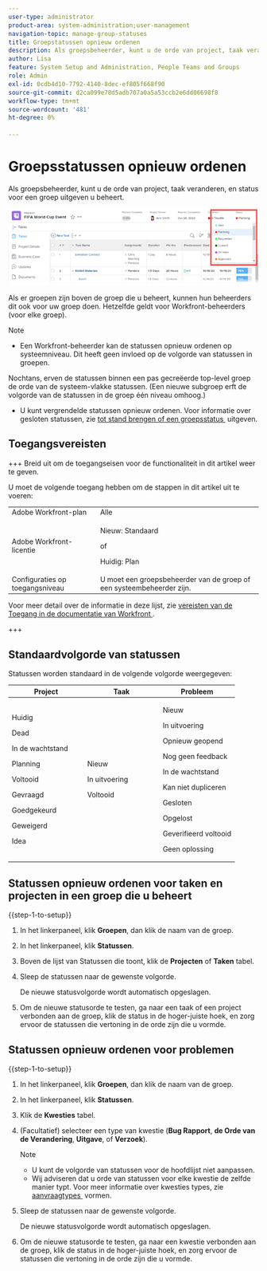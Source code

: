 ```yaml
---
user-type: administrator
product-area: system-administration;user-management
navigation-topic: manage-group-statuses
title: Groepstatussen opnieuw ordenen
description: Als groepsbeheerder, kunt u de orde van project, taak veranderen, en status voor een groep uitgeven u beheert.
author: Lisa
feature: System Setup and Administration, People Teams and Groups
role: Admin
exl-id: 0cdb4d10-7792-4140-8dec-ef805f668f90
source-git-commit: d2ca099e78d5adb707a0a5a53ccb2e6dd06698f8
workflow-type: tm+mt
source-wordcount: '481'
ht-degree: 0%

---
```


# Groepsstatussen opnieuw ordenen

Als groepsbeheerder, kunt u de orde van project, taak veranderen, en status voor een groep uitgeven u beheert.

<!--
The system version of this snippet mentions a single group because a sysadmin call also reorder statuses there. Group admin version of this article is still needed.
-->

![&#x200B; Statussen &#x200B;](assets/statuses.png)

Als er groepen zijn boven de groep die u beheert, kunnen hun beheerders dit ook voor uw groep doen. Hetzelfde geldt voor Workfront-beheerders (voor elke groep).

>[!NOTE]
>
>* Een Workfront-beheerder kan de statussen opnieuw ordenen op systeemniveau. Dit heeft geen invloed op de volgorde van statussen in groepen.
>
>  Nochtans, erven de statussen binnen een pas gecreëerde top-level groep de orde van de systeem-vlakke statussen. (Een nieuwe subgroep erft de volgorde van de statussen in de groep één niveau omhoog.)
>
>* U kunt vergrendelde statussen opnieuw ordenen. Voor informatie over gesloten statussen, zie [&#x200B; tot stand brengen of een groepsstatus &#x200B;](../../../administration-and-setup/manage-groups/manage-group-statuses/create-or-edit-a-group-status.md) uitgeven.

## Toegangsvereisten

+++ Breid uit om de toegangseisen voor de functionaliteit in dit artikel weer te geven.

U moet de volgende toegang hebben om de stappen in dit artikel uit te voeren:

<table style="table-layout:auto"> 
 <col> 
 <col> 
 <tbody> 
  <tr> 
   <td role="rowheader">Adobe Workfront-plan</td> 
   <td>Alle</td> 
  </tr> 
  <tr> 
  <tr> 
   <td role="rowheader">Adobe Workfront-licentie</td> 
   <td><p>Nieuw: Standaard</p>
       <p>of</p>
       <p>Huidig: Plan</p></td>
  </tr> 
  </tr> 
  <tr> 
   <td role="rowheader">Configuraties op toegangsniveau</td> 
   <td>U moet een groepsbeheerder van de groep of een systeembeheerder zijn.</td>
  </tr> 
 </tbody> 
</table>

Voor meer detail over de informatie in deze lijst, zie [&#x200B; vereisten van de Toegang in de documentatie van Workfront &#x200B;](/help/quicksilver/administration-and-setup/add-users/access-levels-and-object-permissions/access-level-requirements-in-documentation.md).

+++

## Standaardvolgorde van statussen

Statussen worden standaard in de volgende volgorde weergegeven:

<table style="table-layout:auto"> 
 <col> 
 <col> 
 <col> 
 <thead> 
  <tr> 
   <th width="33.33%">Project</th> 
   <th width="33.33%">Taak</th> 
   <th width="33.33%">Probleem</th> 
  </tr> 
 </thead> 
 <tbody> 
  <tr> 
   <td> 
     <p>Huidig</p> 
     <p>Dead</p> 
     <p> In de wachtstand </p> 
     <p> Planning </p> 
     <p> Voltooid </p> 
     <p> Gevraagd </p> 
     <p> Goedgekeurd </p> 
     <p> Geweigerd </p> 
     <p> Idea </p> 
   </td> 
   <td> 
     <p>Nieuw</p> 
     <p>In uitvoering</p> 
     <p>Voltooid</p> 
   </td> 
   <td> 
     <p>Nieuw</p> 
     <p>In uitvoering</p> 
     <p>Opnieuw geopend</p> 
     <p>Nog geen feedback</p> 
     <p>In de wachtstand</p> 
     <p>Kan niet dupliceren</p> 
     <p>Gesloten</p> 
     <p>Opgelost</p> 
     <p>Geverifieerd voltooid</p> 
     <p>Geen oplossing</p> 
   </td> 
  </tr> 
 </tbody> 
</table>

## Statussen opnieuw ordenen voor taken en projecten in een groep die u beheert

{{step-1-to-setup}}

1. In het linkerpaneel, klik **Groepen**, dan klik de naam van de groep.
1. In het linkerpaneel, klik **Statussen**.
1. Boven de lijst van Statussen die toont, klik de **Projecten** of **Taken** tabel.

1. Sleep de statussen naar de gewenste volgorde.

   De nieuwe statusvolgorde wordt automatisch opgeslagen.

1. Om de nieuwe statusorde te testen, ga naar een taak of een project verbonden aan de groep, klik de status in de hoger-juiste hoek, en zorg ervoor de statussen die vertoning in de orde zijn die u vormde.

## Statussen opnieuw ordenen voor problemen

{{step-1-to-setup}}

1. In het linkerpaneel, klik **Groepen**, dan klik de naam van de groep.
1. In het linkerpaneel, klik **Statussen**.
1. Klik de **Kwesties** tabel.
1. (Facultatief) selecteer een type van kwestie (**Bug Rapport**, **de Orde van de Verandering**, **Uitgave**, of **Verzoek**).

   >[!NOTE]
   >
   >* U kunt de volgorde van statussen voor de hoofdlijst niet aanpassen.
   >* Wij adviseren dat u orde van statussen voor elke kwestie de zelfde manier typt. Voor meer informatie over kwesties types, zie [&#x200B; aanvraagtypes &#x200B;](../../../administration-and-setup/set-up-workfront/configure-system-defaults/configure-request-types.md) vormen.

1. Sleep de statussen naar de gewenste volgorde.

   De nieuwe statusvolgorde wordt automatisch opgeslagen.

1. Om de nieuwe statusorde te testen, ga naar een kwestie verbonden aan de groep, klik de status in de hoger-juiste hoek, en zorg ervoor de statussen die vertoning in de orde zijn die u vormde.
